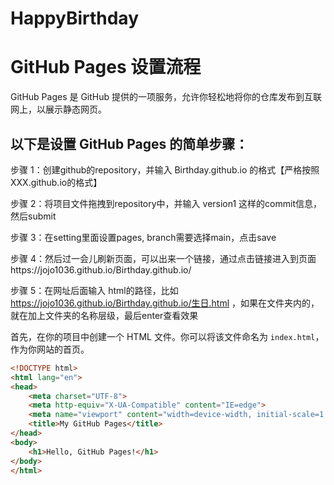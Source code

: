 # HappyBirthday
# GitHub Pages 设置流程

GitHub Pages 是 GitHub 提供的一项服务，允许你轻松地将你的仓库发布到互联网上，以展示静态网页。

## 以下是设置 GitHub Pages 的简单步骤：

步骤 1：创建github的repository，并输入 Birthday.github.io 的格式【严格按照XXX.github.io的格式】

步骤 2：将项目文件拖拽到repository中，并输入 version1 这样的commit信息，然后submit

步骤 3：在setting里面设置pages, branch需要选择main，点击save

步骤 4：然后过一会儿刷新页面，可以出来一个链接，通过点击链接进入到页面https://jojo1036.github.io/Birthday.github.io/ 

步骤 5：在网址后面输入 html的路径，比如 https://jojo1036.github.io/Birthday.github.io/生日.html ，如果在文件夹内的，就在加上文件夹的名称层级，最后enter查看效果


首先，在你的项目中创建一个 HTML 文件。你可以将该文件命名为 `index.html`，作为你网站的首页。

```html
<!DOCTYPE html>
<html lang="en">
<head>
    <meta charset="UTF-8">
    <meta http-equiv="X-UA-Compatible" content="IE=edge">
    <meta name="viewport" content="width=device-width, initial-scale=1.0">
    <title>My GitHub Pages</title>
</head>
<body>
    <h1>Hello, GitHub Pages!</h1>
</body>
</html>
